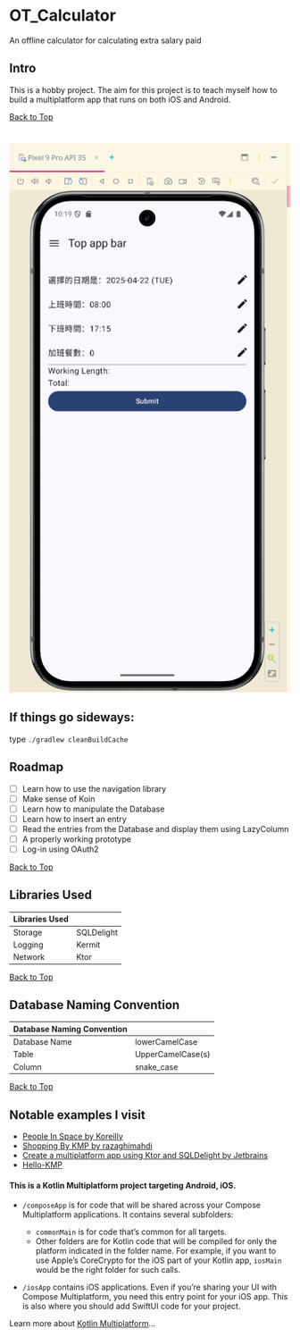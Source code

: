 # OT_Calculator
An offline calculator for calculating extra salary paid

## Intro
This is a hobby project.
The aim for this project is to teach myself how to build a multiplatform app that runs on both iOS and Android.

[//]: # (Also, to make my life easier.)

[Back to Top](#overtime_calculator)

#
![App-Screenshot]

[App-Screenshot]: ./readme.d/app-screenshot.png

## If things go sideways:
type `./gradlew cleanBuildCache`

## Roadmap
- [ ] Learn how to use the navigation library
- [ ] Make sense of Koin
- [ ] Learn how to manipulate the Database
- [ ] Learn how to insert an entry
- [ ] Read the entries from the Database and display them using LazyColumn
- [ ] A properly working prototype
- [ ] Log-in using OAuth2

[Back to Top](#overtime_calculator)

## Libraries Used
| Libraries Used |            |
|:---------------|:-----------|
| Storage        | SQLDelight |
| Logging        | Kermit     |(Yet implemented)
| Network        | Ktor       |(Yet implemented)

[//]: # (|Nav    |Native   |)

[Back to Top](#overtime_calculator)

## Database Naming Convention

| Database Naming Convention |                   |
|:---------------------------|:------------------|
| Database Name              | lowerCamelCase    |
| Table                      | UpperCamelCase(s) |
| Column                     | snake_case        |

[Back to Top](#overtime_calculator)

## Notable examples I visit 
- [People In Space by Koreilly](https://github.com/joreilly/PeopleInSpace/)
- [Shopping By KMP by razaghimahdi](https://github.com/razaghimahdi/Shopping-By-KMP/)
- [Create a multiplatform app using Ktor and SQLDelight by Jetbrains](https://www.jetbrains.com/help/kotlin-multiplatform-dev/multiplatform-ktor-sqldelight.html)
- [Hello-KMP](https://github.com/touchlab/DroidconKotlin)


#### This is a Kotlin Multiplatform project targeting Android, iOS.

* `/composeApp` is for code that will be shared across your Compose Multiplatform applications.
  It contains several subfolders:
  - `commonMain` is for code that’s common for all targets.
  - Other folders are for Kotlin code that will be compiled for only the platform indicated in the folder name.
    For example, if you want to use Apple’s CoreCrypto for the iOS part of your Kotlin app,
    `iosMain` would be the right folder for such calls.

* `/iosApp` contains iOS applications. Even if you’re sharing your UI with Compose Multiplatform, 
  you need this entry point for your iOS app. This is also where you should add SwiftUI code for your project.


Learn more about [Kotlin Multiplatform](https://www.jetbrains.com/help/kotlin-multiplatform-dev/get-started.html)…